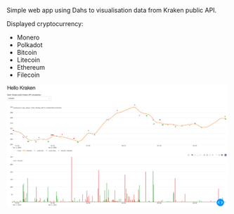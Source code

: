 Simple web app using Dahs to visualisation data from Kraken public API.

Displayed cryptocurrency:
- Monero
- Polkadot
- Bitcoin
- Litecoin
- Ethereum
- Filecoin


![monero-screenshot.png](doc/monero-screenshot.png "Monero example" )